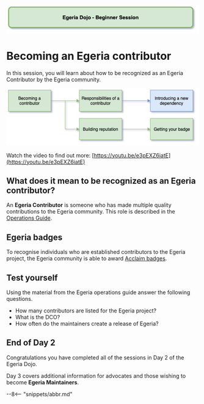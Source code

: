<!-- SPDX-License-Identifier: CC-BY-4.0 -->
<!-- Copyright Contributors to the ODPi Egeria project 2020. -->

![Green - Beginner sessions](egeria-dojo-session-coding-green-beginner-session.png)

# Becoming an Egeria contributor

In this session, you will learn about how to be recognized as an Egeria Contributor by the Egeria community.

![Becoming a Contributor](egeria-dojo-day-2-5-becoming-a-contributor.png)

Watch the video to find out more: [https://youtu.be/e3pEXZ6iatE](https://youtu.be/e3pEXZ6iatE)

## What does it mean to be recognized as an Egeria contributor?

An **Egeria Contributor** is someone who has made multiple quality contributions to the Egeria community.
This role is described in the [Operations Guide](/egeria-docs/guides/project-operations).

## Egeria badges

To recognise individuals who are established contributors to the Egeria project,
the Egeria community is able to award [Acclaim badges](/egeria-docs/contributor/badges/overview).

## Test yourself

Using the material from the Egeria operations guide
answer the following questions.

* How many contributors are listed for the Egeria project?
* What is the DCO?
* How often do the maintainers create a release of Egeria?

## End of Day 2

Congratulations you have completed all of the sessions in
Day 2 of the Egeria Dojo.

Day 3 covers additional information for advocates
and those wishing to become **Egeria Maintainers**.

--8<-- "snippets/abbr.md"